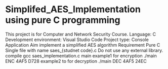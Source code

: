 # Simplifed_AES_Implementation using pure C programming

This project is for Computer and Network Security Course.
Language: C
Development environment: Visual Studio Code
Project type: Console Application
Aim
implement a simplified AES algorithm
Requirement
Pure C
Single file with name saes_{studnet code}.c
Do not use any external library.
compile
gcc saes_implementation.c main
example1 for encryption
./main ENC 4AF5 D728 
example2 to for decryption
./main DEC 4AF5 24EC 